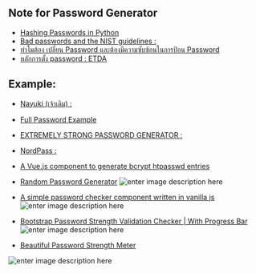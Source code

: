 
## Note for Password Generator 

- [Hashing Passwords in Python](https://www.vitoshacademy.com/hashing-passwords-in-python/)
- [Bad passwords and the NIST guidelines :](https://github.com/yosarawut/DataCamp-Projects/blob/master/Bad%20passwords%20and%20the%20NIST%20guidelines/notebook.ipynb)
- [ทำไมต้อง เปลี่ยน Password และต้องมีความซับซ้อนในการป้อน Password](http://www.mvpskill.com/kb/password-must-meet-complexity-requirements.html)
- [หลักการตั้ง password : ETDA](https://www.etda.or.th/publishing-detail/4-tips-for-secure-online-transactions.html)

## Example:
  
- [Nayuki (เจ้าเดิม) :](https://www.nayuki.io/page/random-password-generator-javascript) 
- [Full Password Example](https://www.w3.org/WAI/tutorials/forms/examples/password/)
  
- [EXTREMELY STRONG PASSWORD GENERATOR :](http://code.activestate.com/recipes/578169-extremely-strong-password-generator/?fbclid=IwAR03nTAgKsIHZRWx_Al-QIM2yrmpm_BE4GYJJZyLAfsfPnvo_slZdhGZMIk)
  
  
- [NordPass :](https://nordpass.com/) 
  
- [A Vue.js component to generate bcrypt htpasswd entries ](https://vuejsexamples.com/a-vue-js-component-to-generate-bcrypt-htpasswd-entries/)
- [Random Password Generator](https://webdevtrick.com/random-password-generator/)
![enter image description here](https://webdevtrick.com/wp-content/uploads/random-password-generator-980x515.jpg)

- [A simple password checker component written in vanilla js](https://vuejsexamples.com/a-simple-password-checker-component-written-in-vanilla-js/)
![enter image description here](https://vuejsexamples.com/content/images/2020/01/Vue-Simple-Password-Meter.jpg)

- [Bootstrap Password Strength Validation Checker | With Progress Bar](https://webdevtrick.com/bootstrap-password-strength-validation/)
![enter image description here](https://webdevtrick.com/wp-content/uploads/bootstrap-password-strength-980x515.jpg)

- [Beautiful Password Strength Meter](https://tutorialzine.com/2012/06/beautiful-password-strength-indicator)

![enter image description here](https://tutorialzine.com/media/2012/06/password-strength-css3.jpg)

<!--stackedit_data:
eyJoaXN0b3J5IjpbMTAyMTQ3ODM5OCwxNzIzNDg5MTU3LC0xNz
kyODAxNzA1LC03MTgzOTQ3MDIsLTU3NTYwMzgwNSwtMTMxMTY0
NDUxNSw3NjM5ODUzMjcsMTg1Mzk1MTczMV19
-->